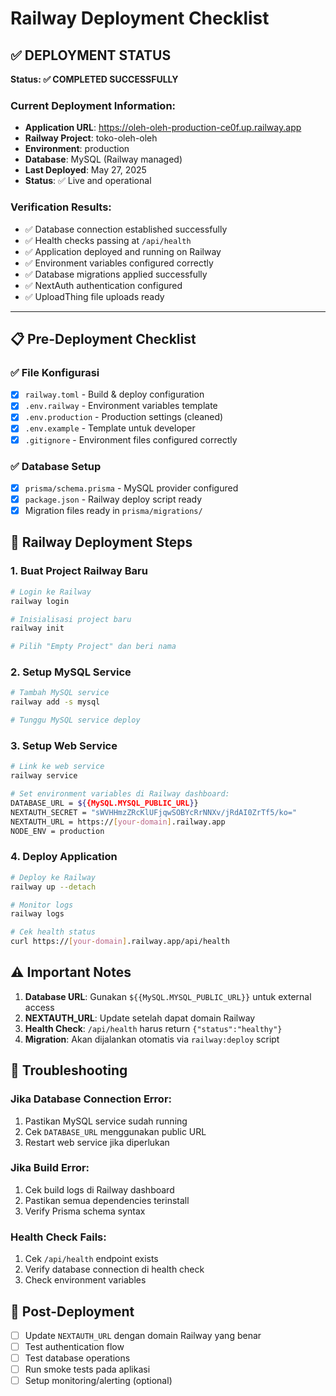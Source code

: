 # Railway Deployment Checklist

## ✅ DEPLOYMENT STATUS

**Status: ✅ COMPLETED SUCCESSFULLY**

### Current Deployment Information:
- **Application URL**: https://oleh-oleh-production-ce0f.up.railway.app
- **Railway Project**: toko-oleh-oleh  
- **Environment**: production
- **Database**: MySQL (Railway managed)
- **Last Deployed**: May 27, 2025
- **Status**: ✅ Live and operational

### Verification Results:
- ✅ Database connection established successfully
- ✅ Health checks passing at `/api/health`
- ✅ Application deployed and running on Railway
- ✅ Environment variables configured correctly
- ✅ Database migrations applied successfully
- ✅ NextAuth authentication configured
- ✅ UploadThing file uploads ready

---

## 📋 Pre-Deployment Checklist

### ✅ File Konfigurasi
- [x] `railway.toml` - Build & deploy configuration
- [x] `.env.railway` - Environment variables template
- [x] `.env.production` - Production settings (cleaned)
- [x] `.env.example` - Template untuk developer
- [x] `.gitignore` - Environment files configured correctly

### ✅ Database Setup
- [x] `prisma/schema.prisma` - MySQL provider configured
- [x] `package.json` - Railway deploy script ready
- [x] Migration files ready in `prisma/migrations/`

## 🚀 Railway Deployment Steps

### 1. Buat Project Railway Baru
```bash
# Login ke Railway
railway login

# Inisialisasi project baru
railway init

# Pilih "Empty Project" dan beri nama
```

### 2. Setup MySQL Service
```bash
# Tambah MySQL service
railway add -s mysql

# Tunggu MySQL service deploy
```

### 3. Setup Web Service
```bash
# Link ke web service
railway service

# Set environment variables di Railway dashboard:
DATABASE_URL = ${{MySQL.MYSQL_PUBLIC_URL}}
NEXTAUTH_SECRET = "sWVHHmzZRcKlUFjqwSOBYcRrNNXv/jRdAI0ZrTf5/ko="
NEXTAUTH_URL = https://[your-domain].railway.app
NODE_ENV = production
```

### 4. Deploy Application
```bash
# Deploy ke Railway
railway up --detach

# Monitor logs
railway logs

# Cek health status
curl https://[your-domain].railway.app/api/health
```

## ⚠️ Important Notes

1. **Database URL**: Gunakan `${{MySQL.MYSQL_PUBLIC_URL}}` untuk external access
2. **NEXTAUTH_URL**: Update setelah dapat domain Railway
3. **Health Check**: `/api/health` harus return `{"status":"healthy"}`
4. **Migration**: Akan dijalankan otomatis via `railway:deploy` script

## 🔧 Troubleshooting

### Jika Database Connection Error:
1. Pastikan MySQL service sudah running
2. Cek `DATABASE_URL` menggunakan public URL
3. Restart web service jika diperlukan

### Jika Build Error:
1. Cek build logs di Railway dashboard
2. Pastikan semua dependencies terinstall
3. Verify Prisma schema syntax

### Health Check Fails:
1. Cek `/api/health` endpoint exists
2. Verify database connection di health check
3. Check environment variables

## 📝 Post-Deployment

- [ ] Update `NEXTAUTH_URL` dengan domain Railway yang benar
- [ ] Test authentication flow
- [ ] Test database operations
- [ ] Run smoke tests pada aplikasi
- [ ] Setup monitoring/alerting (optional)
